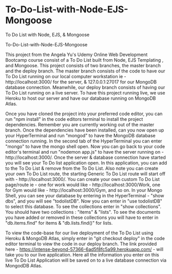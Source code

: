 # To-Do-List-with-Node-EJS-Mongoose
To Do List with Node, EJS, &amp; Mongoose

To-Do-List-with-Node-EJS-Mongoose

This project from the Angela Yu's Udemy Online Web Development Bootcamp course consist of a To Do List built from Node, EJS Templating , and Mongoose. This project consists of two branches, the master branch and the deploy branch. The master branch consists of the code to have our To Do List running on our local computer workstation ie - http://localhost:3000/ for the server, & 127.0.0.1:27017 for our MongoDB database connection. Meanwhile, our deploy branch consists of having our To Do List running on a live server. To have this project running live, we use Heroku to host our server and have our database running on MongoDB Atlas.

Once you have cloned the project into your preferred code editor, you can run "npm install" in the code editors terminal to install the project dependencies. Remember you are currently working out of the master branch. Once the dependencies have been installed, can you now open up your HyperTerminal and run "mongod" to have the MongoDB database connection running. In the second tab of the HyperTerminal you can enter "mongo" to have the mongo shell open. Now you can go back to your code editor's terminal and run "nodemon app.js" to have the server running on - http://localhost:3000/. Once the server & database connection have started you will see your To Do list application open. In this application, you can add to the To Do List & remove from the To Do List. Also note you can create your own To Do List route, the starting Generic To Do List route will start off with - http://localhost:3000/. You can create your own custom To Do List page/route ie - one for work would like - http://localhost:3000/Work, one for Gym would like - http://localhost:3000/Gym, and so on. In your Mongo Shell, you can see your database by entering in the HyperTerminal - "show dbs", and you will see "todolistDB". Now you can enter in "use todolistDB" to select this database. To see the collections enter in "show collections". You should have two collections : "items" & "lists". To see the documents you have added or removed in these collections you will have to enter in "db.items.find" for items & "db.lists.find()" for lists.


To view the code-base for our live deployment of the To Do List using Heroku & MongoDB Atlas, simply enter in "git checkout deploy" in the code editor terminal to view the code in our deploy branch. The link provided here - https://intense-beyond-57366-6ad5f8fc5a99.herokuapp.com/ - will take you to our live application. Here all the information you enter on this live To Do List Application will be saved on to a live database connection via MongodDB Atlas. 

